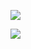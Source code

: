 [![](https://github-readme-stats.vercel.app/api?username=Secon0101&count_private=true&show_icons=true)](https://github.com/anuraghazra/github-readme-stats)

[![](https://github-readme-stats.vercel.app/api/top-langs/?username=Secon0101&langs_count=10)](https://github.com/anuraghazra/github-readme-stats)
